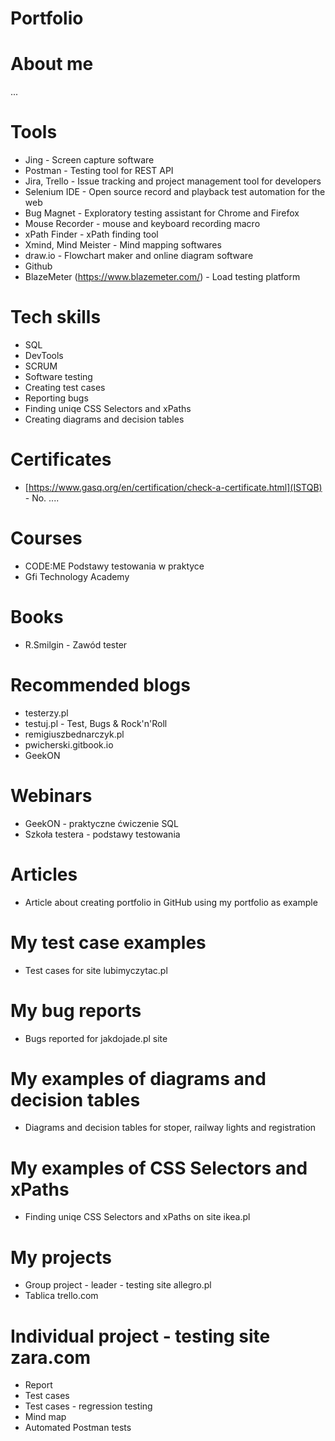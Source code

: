 # Portfolio

# About me
...

# Tools
* Jing - Screen capture software
* Postman - Testing tool for REST API
* Jira, Trello - Issue tracking and project management tool for developers
* Selenium IDE - Open source record and playback test automation for the web
* Bug Magnet - Exploratory testing assistant for Chrome and Firefox
* Mouse Recorder - mouse and keyboard recording macro
* xPath Finder - xPath finding tool
* Xmind, Mind Meister - Mind mapping softwares
* draw.io - Flowchart maker and online diagram software
* Github
* BlazeMeter (https://www.blazemeter.com/) - Load testing platform

# Tech skills
* SQL
* DevTools
* SCRUM
* Software testing
* Creating test cases
* Reporting bugs
* Finding uniqe CSS Selectors and xPaths
* Creating diagrams and decision tables

# Certificates
* [https://www.gasq.org/en/certification/check-a-certificate.html](ISTQB) - No. ....

# Courses
* CODE:ME Podstawy testowania w praktyce
* Gfi Technology Academy

# Books
* R.Smilgin - Zawód tester

# Recommended blogs
* testerzy.pl
* testuj.pl - Test, Bugs & Rock'n'Roll
* remigiuszbednarczyk.pl
* pwicherski.gitbook.io
* GeekON

# Webinars
* GeekON - praktyczne ćwiczenie SQL
* Szkoła testera - podstawy testowania

# Articles
* Article about creating portfolio in GitHub using my portfolio as example

# My test case examples
* Test cases for site lubimyczytac.pl

# My bug reports
* Bugs reported for jakdojade.pl site

# My examples of diagrams and decision tables
* Diagrams and decision tables for stoper, railway lights and registration

# My examples of CSS Selectors and xPaths
* Finding uniqe CSS Selectors and xPaths on site ikea.pl

# My projects
* Group project - leader - testing site allegro.pl
* Tablica trello.com

# Individual project - testing site zara.com
* Report
* Test cases
* Test cases - regression testing
* Mind map
* Automated Postman tests
